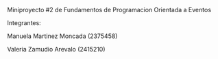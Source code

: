 Miniproyecto #2 de Fundamentos de Programacion Orientada a Eventos

Integrantes:

Manuela Martinez Moncada (2375458)

Valeria Zamudio Arevalo (2415210)
